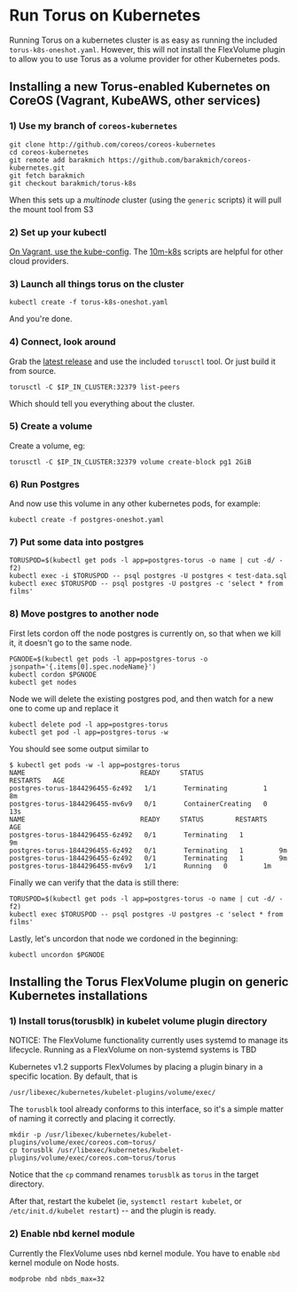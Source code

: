 # Run Torus on Kubernetes

Running Torus on a kubernetes cluster is as easy as running the included `torus-k8s-oneshot.yaml`. However, this will not install the FlexVolume plugin to allow you to use Torus as a volume provider for other Kubernetes pods.

## Installing a new Torus-enabled Kubernetes on CoreOS (Vagrant, KubeAWS, other services)

### 1) Use my branch of `coreos-kubernetes`

```
git clone http://github.com/coreos/coreos-kubernetes
cd coreos-kubernetes
git remote add barakmich https://github.com/barakmich/coreos-kubernetes.git
git fetch barakmich
git checkout barakmich/torus-k8s
```

When this sets up a *multinode* cluster (using the `generic` scripts) it will pull the mount tool from S3

### 2) Set up your kubectl

[On Vagrant, use the kube-config](https://coreos.com/kubernetes/docs/latest/kubernetes-on-vagrant.html). The [10m-k8s](https://github.com/barakmich/10m-k8s) scripts are helpful for other cloud providers.

### 3) Launch all things torus on the cluster

```
kubectl create -f torus-k8s-oneshot.yaml
```

And you're done.

### 4) Connect, look around

Grab the [latest release](https://github.com/coreos/torus/releases) and use the included `torusctl` tool. Or just build it from source.

```
torusctl -C $IP_IN_CLUSTER:32379 list-peers
```

Which should tell you everything about the cluster. 

### 5) Create a volume

Create a volume, eg:

```
torusctl -C $IP_IN_CLUSTER:32379 volume create-block pg1 2GiB
```

### 6) Run Postgres

And now use this volume in any other kubernetes pods, for example:

```
kubectl create -f postgres-oneshot.yaml
```

### 7) Put some data into postgres

```
TORUSPOD=$(kubectl get pods -l app=postgres-torus -o name | cut -d/ -f2)
kubectl exec -i $TORUSPOD -- psql postgres -U postgres < test-data.sql
kubectl exec $TORUSPOD -- psql postgres -U postgres -c 'select * from films'
```

### 8) Move postgres to another node

First lets cordon off the node postgres is currently on, so that when we kill
it, it doesn't go to the same node.
```
PGNODE=$(kubectl get pods -l app=postgres-torus -o jsonpath='{.items[0].spec.nodeName}')
kubectl cordon $PGNODE
kubectl get nodes
```

Node we will delete the existing postgres pod, and then watch for a new one
to come up and replace it
```
kubectl delete pod -l app=postgres-torus
kubectl get pod -l app=postgres-torus -w
```

You should see some output similar to
```
$ kubectl get pods -w -l app=postgres-torus
NAME                             READY     STATUS              RESTARTS   AGE
postgres-torus-1844296455-6z492   1/1       Terminating         1          8m
postgres-torus-1844296455-mv6v9   0/1       ContainerCreating   0          13s
NAME                             READY     STATUS        RESTARTS   AGE
postgres-torus-1844296455-6z492   0/1       Terminating   1          9m
postgres-torus-1844296455-6z492   0/1       Terminating   1         9m
postgres-torus-1844296455-6z492   0/1       Terminating   1         9m
postgres-torus-1844296455-mv6v9   1/1       Running   0         1m
```

Finally we can verify that the data is still there:

```
TORUSPOD=$(kubectl get pods -l app=postgres-torus -o name | cut -d/ -f2)
kubectl exec $TORUSPOD -- psql postgres -U postgres -c 'select * from films'
```

Lastly, let's uncordon that node we cordoned in the beginning:

```
kubectl uncordon $PGNODE
```

## Installing the Torus FlexVolume plugin on generic Kubernetes installations

### 1) Install torus(torusblk) in kubelet volume plugin directory

NOTICE: The FlexVolume functionality currently uses systemd to manage its lifecycle. Running as a FlexVolume on non-systemd systems is TBD

Kubernetes v1.2 supports FlexVolumes by placing a plugin binary in a specific location. By default, that is

```
/usr/libexec/kubernetes/kubelet-plugins/volume/exec/
```

The `torusblk` tool already conforms to this interface, so it's a simple matter of naming it correctly and placing it correctly.

```
mkdir -p /usr/libexec/kubernetes/kubelet-plugins/volume/exec/coreos.com~torus/
cp torusblk /usr/libexec/kubernetes/kubelet-plugins/volume/exec/coreos.com~torus/torus
```

Notice that the `cp` command renames `torusblk` as `torus` in the target directory.

After that, restart the kubelet (ie, `systemctl restart kubelet`, or `/etc/init.d/kubelet restart`) -- and the plugin is ready.

### 2) Enable nbd kernel module

Currently the FlexVolume uses nbd kernel module. You have to enable `nbd` kernel module on Node hosts.

```
modprobe nbd nbds_max=32
```
